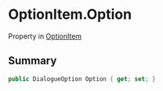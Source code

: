 # OptionItem.Option

Property in [OptionItem](/docs/api/csharp/yarn.unity.optionitem.md)

## Summary



```csharp
public DialogueOption Option { get; set; }
```


